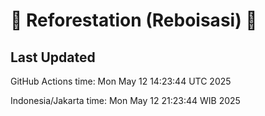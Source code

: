 
# 🌳 Reforestation (Reboisasi) 🌲

## Last Updated

GitHub Actions time: Mon May 12 14:23:44 UTC 2025

Indonesia/Jakarta time: Mon May 12 21:23:44 WIB 2025
